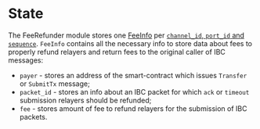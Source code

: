 # State

The FeeRefunder module stores one [FeeInfo](https://github.com/neutron-org/neutron/blob/v2.0.3/proto/feerefunder/genesis.proto#L18) per [`channel_id`, `port_id` and `sequence`](https://github.com/neutron-org/neutron/blob/v2.0.3/x/feerefunder/types/keys.go#L28).
`FeeInfo` contains all the necessary info to store data about fees to properly refund relayers and return fees to the original caller of IBC messages:
* `payer` - stores an address of the smart-contract which issues `Transfer` or `SubmitTx` message;
* `packet_id` - stores an info about an IBC packet for which `ack` or `timeout` submission relayers should be refunded;
* `fee` - stores amount of fee to refund relayers for the submission of IBC packets.
